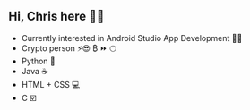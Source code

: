<h2>Hi, Chris here 🏳️‍⚧️</h2>
<ul>
    <li>Currently interested in Android Studio App Development 🧑‍💻</li>
    <li>Crypto person ⚡😎 ₿ ⏩ 🌕</li>
    <li>Python 🐍</li>
    <li>Java ☕️</li>
    <li>HTML + CSS 💻</li>
    <li>C ☑️</li>
</li>


